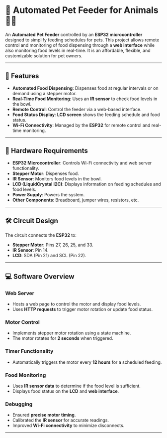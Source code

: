# 🐾 Automated Pet Feeder for Animals 🐶🐱

An **Automated Pet Feeder** controlled by an **ESP32 microcontroller** designed to simplify feeding schedules for pets. This project allows remote control and monitoring of food dispensing through a **web interface** while also monitoring food levels in real-time. It is an affordable, flexible, and customizable solution for pet owners.

---

## 🚀 Features

- **Automated Food Dispensing**: Dispenses food at regular intervals or on demand using a stepper motor.
- **Real-Time Food Monitoring**: Uses an **IR sensor** to check food levels in the bowl.
- **Remote Control**: Control the feeder via a web-based interface.
- **Food Status Display**: **LCD screen** shows the feeding schedule and food status.
- **Wi-Fi Connectivity**: Managed by the **ESP32** for remote control and real-time monitoring.

---

## 🔧 Hardware Requirements

- **ESP32 Microcontroller**: Controls Wi-Fi connectivity and web server functionality.
- **Stepper Motor**: Dispenses food.
- **IR Sensor**: Monitors food levels in the bowl.
- **LCD (LiquidCrystal I2C)**: Displays information on feeding schedules and food levels.
- **Power Supply**: Powers the system.
- **Other Components**: Breadboard, jumper wires, resistors, etc.

---

## 🛠️ Circuit Design

The circuit connects the **ESP32** to:
- **Stepper Motor**: Pins 27, 26, 25, and 33.
- **IR Sensor**: Pin 14.
- **LCD**: SDA (Pin 21) and SCL (Pin 22).

---

## 💻 Software Overview

### Web Server
- Hosts a web page to control the motor and display food levels.
- Uses **HTTP requests** to trigger motor rotation or update food status.

### Motor Control
- Implements stepper motor rotation using a state machine.
- The motor rotates for **2 seconds** when triggered.

### Timer Functionality
- Automatically triggers the motor every **12 hours** for a scheduled feeding.

### Food Monitoring
- Uses **IR sensor data** to determine if the food level is sufficient.
- Displays food status on the **LCD** and **web interface**.

### Debugging
- Ensured **precise motor timing**.
- Calibrated the **IR sensor** for accurate readings.
- Improved **Wi-Fi connectivity** to minimize disconnects.

---


